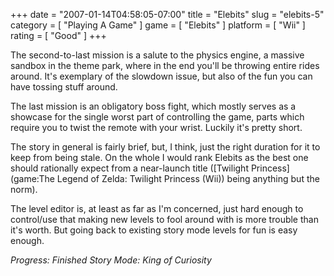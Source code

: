 +++
date = "2007-01-14T04:58:05-07:00"
title = "Elebits"
slug = "elebits-5"
category = [ "Playing A Game" ]
game = [ "Elebits" ]
platform = [ "Wii" ]
rating = [ "Good" ]
+++

The second-to-last mission is a salute to the physics engine, a massive sandbox in the theme park, where in the end you'll be throwing entire rides around.  It's exemplary of the slowdown issue, but also of the fun you can have tossing stuff around.

The last mission is an obligatory boss fight, which mostly serves as a showcase for the single worst part of controlling the game, parts which require you to twist the remote with your wrist.  Luckily it's pretty short.

The story in general is fairly brief, but, I think, just the right duration for it to keep from being stale.  On the whole I would rank Elebits as the best one should rationally expect from a near-launch title ([Twilight Princess](game:The Legend of Zelda: Twilight Princess (Wii)) being anything but the norm).

The level editor is, at least as far as I'm concerned, just hard enough to control/use that making new levels to fool around with is more trouble than it's worth.  But going back to existing story mode levels for fun is easy enough.

<i>Progress: Finished Story Mode: King of Curiosity</i>